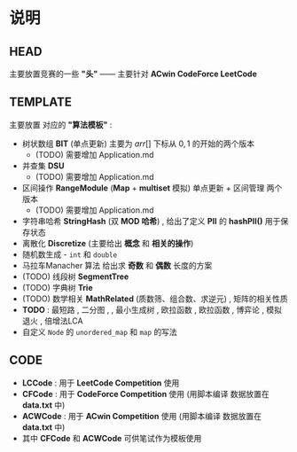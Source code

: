 # 说明

## HEAD

主要放置竞赛的一些 **"头"** —— 主要针对 **ACwin CodeForce LeetCode**

## TEMPLATE

主要放置 对应的 **"算法模板"** :

- 树状数组 **BIT**  (单点更新) 主要为 $arr[]$ 下标从 $0,1$ 的开始的两个版本
  - (TODO) 需要增加 Application.md
- 并查集 **DSU**
  - (TODO) 需要增加 Application.md
- 区间操作 **RangeModule**  (**Map** + **multiset** 模拟) 单点更新 + 区间管理 两个版本
  - (TODO) 需要增加 Application.md
- 字符串哈希 **StringHash** (双 **MOD 哈希**) , 给出了定义 **PII** 的 **hashPII()** 用于保存状态
- 离散化 **Discretize** (主要给出 **概念** 和 **相关的操作**)
- 随机数生成 - `int` 和 `double`
- 马拉车Manacher 算法 给出求 **奇数** 和 **偶数** 长度的方案
- (TODO) 线段树 **SegmentTree**
- (TODO) 字典树 **Trie**
- (TODO) 数学相关 **MathRelated** (质数筛、组合数、求逆元) , 矩阵的相关性质
- **TODO** : 最短路 , 二分图 ,  , 最小生成树 , 欧拉函数 , 欧拉函数 , 博弈论 , 模拟退火 , 倍增法LCA
- 自定义 `Node` 的 `unordered_map` 和 `map` 的写法

## CODE

- **LCCode** : 用于 **LeetCode Competition** 使用
- **CFCode** : 用于 **CodeForce Competition** 使用 (用脚本编译 数据放置在 **data.txt** 中)
- **ACWCode** : 用于 **ACwin Competition** 使用 (用脚本编译 数据放置在 **data.txt** 中)
- 其中 **CFCode** 和 **ACWCode** 可供笔试作为模板使用
